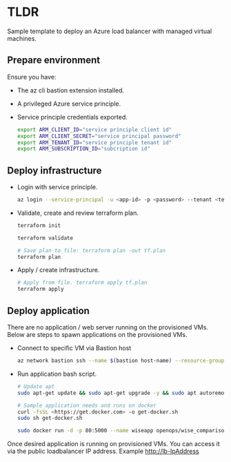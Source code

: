 # TLDR

Sample template to deploy an Azure load balancer with managed virtual machines.

## Prepare environment

Ensure you have:

- The az cli bastion extension installed.
- A privileged Azure service principle.
- Service principle credentials exported.

    ```bash
    export ARM_CLIENT_ID="service principle client id"
    export ARM_CLIENT_SECRET="service principal password"
    export ARM_TENANT_ID="service principle tenant id"
    export ARM_SUBSCRIPTION_ID="subcription id"
    ```

## Deploy infrastructure

- Login with service principle.

    ```bash
    az login --service-principal -u <app-id> -p <password> --tenant <tenant id>
    ```

- Validate, create and review terraform plan.

    ```bash
    terraform init

    terraform validate

    # Save plan to file: terraform plan -out tf.plan
    terraform plan
    ```

- Apply / create infrastructure.

    ```bash
    # Apply from file. terraform apply tf.plan
    terraform apply
    ```

## Deploy application

There are no application / web server running on the provisioned VMs. Below are steps to spawn applications on the provisioned VMs.

- Connect to specific VM via Bastion host

    ```bash
    az network bastion ssh --name $(bastion host-name) --resource-group $(resource group name) --target-ip-address ($vm ip private ip address) --auth-type "ssh-key" --username $(vm-userName) --ssh-key "$(ssh key file)"
    ```

- Run application bash script.

    ```bash
    # Update apt
    sudo apt-get update && sudo apt-get upgrade -y && sudo apt autoremove -y && sudo snap refresh

    # Sample application needs and runs on docker
    curl -fsSL <https://get.docker.com> -o get-docker.sh
    sudo sh get-docker.sh

    sudo docker run -d -p 80:5000 --name wiseapp openops/wise_comparison:0.1
    ```

Once desired application is running on provisioned VMs. You can access it via the public loadbalancer IP address. Example [http://lb-IpAddress](http://lbIpAddress)

